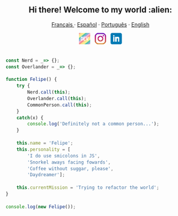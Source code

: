 
<h2 align='center'>
Hi there! Welcome to my world :alien:
</h2>
<p align="center">
  <p align="center">
    <a href="/docs/readme_fr.md">Français </a>
    ·
    <a href="/docs/readme_es.md">Español</a>
    ·
    <a href="/docs/readme_pt-BR.md">Português</a>
    ·
    <a href="/docs/readme_it.md">English</a>
  </p>
</p>

<p align='center'>
<a href="https://dev.to/adelbs"><img height="30" src="https://raw.githubusercontent.com/adelbs/adelbs/main/icons/dev.png"></a>&nbsp;&nbsp;
<a href="https://instagram.com/felipisses"><img height="30" src="https://github.com/adelbs/adelbs/blob/main/icons/instagram.png?raw=true"></a>&nbsp;&nbsp;
<a href="https://www.linkedin.com/in/felipejacob/"><img height="30" src="https://github.com/adelbs/adelbs/blob/main/icons/linkedin.png?raw=true"></a>
</p>


``` javascript

const Nerd = _=> {};
const Overlander = _=> {};

function Felipe() {
    try {
        Nerd.call(this);
        Overlander.call(this);
        CommonPerson.call(this); 
    } 
    catch(x) {
        console.log('Definitely not a common person...');
    }

    this.name = 'Felipe';
    this.personality = [
        'I do use smicolons in JS', 
        'Snorkel aways facing fowards', 
        'Coffee without suggar, please',
        'Daydreamer'];

    this.currentMission = 'Trying to refactor the world';
} 

console.log(new Felipe());
